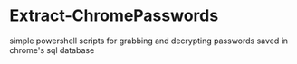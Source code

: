 # Extract-ChromePasswords
simple powershell scripts for grabbing and decrypting passwords saved in chrome's sql database
